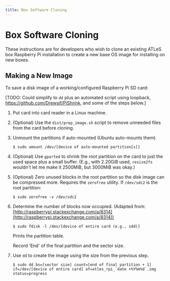 ```yaml
---
title: Box Software Cloning
---
```


# Box Software Cloning

These instructions are for developers who wish to clone an existing ATLeS box
Raspberry Pi installation to create a new base OS image for installing on new
boxes.

## Making a New Image

To save a disk image of a working/configured Raspberry Pi SD card:

[TODO: Could simplify to `dd` plus an automated script using loopback, https://github.com/Drewsif/PiShrink, and some of the steps below.]

1. Put card into card reader in a Linux machine.

2. (Optional) Use the `dist/prep_image.sh` script to remove unneeded files from
   the card before cloning.

3. Unmount the partitions if auto-mounted (Ubuntu auto-mounts them)

       $ sudo umount /dev/[device of auto-mounted partition[s]]

4. (Optional) Use `gparted` to shrink the root partition on the card to just
   the used space plus a small buffer.  (E.g., with 2.20GiB used, `resize2fs`
   wouldn't let me make it 2500MiB, but 3000MiB was okay.)

5. (Optional) Zero unused blocks in the root partition so the disk image can be
   compressed more.  Requires the `zerofree` utility.  If `/dev/sdc2` is the
   root partition:

       $ sudo zerofree -v /dev/sdc2

6. Determine the number of blocks now occupied.
   (Adapted from: [http://raspberrypi.stackexchange.com/a/8314](http://raspberrypi.stackexchange.com/a/8314))

       $ sudo fdisk -l /dev/[device of entire card (e.g., sdd)]
   
   Prints the partition table.

   Record 'End' of the final partition and the sector size.

7. Use `dd` to create the image using the size from the previous step.
    
       $ sudo dd bs=[sector size] count=[end of final partition + 1] if=/dev/[device of entire card] of=atles_rpi_`date +%Y%m%d`.img status=progress

